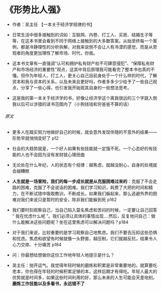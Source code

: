 # 《形势比人强》

- 作者：吴主任 【一本关于经济学规律的书】

- 日常生活中很多接触到的词如：互联网、内卷、打工人、买房、结婚生子等等，在这本书里会看到不同于网络上接触到的大多数答案。从始至终每一个案例，都是冷静理性的分析拆解，对我来说倒不会让人有冷漠的感觉，而是从旁观者的角度更加理性了解市场、时代，你我。            

- 这本书文章有一直强调“认可和拥护私有财产权不可肆意侵犯”、“保障私有财产和市场经济的重要性”观点，这其中背后原理我可能看完了整本书也真的不懂。但作为年轻人、打工人，更关心自己目前身处于一个什么样的时代，了解资本和我与资本的关系，以及未来会更好吗，作者多多少少给予了一些自己观点，分享了一些心得，也引发我开始观其自身的一些想法思考。

- 这是我的第一本关于经济学的书，好像让经济学这个离我很远的三个字跳入倒我以后可以涉猎的读书范围内了（小狗钱钱和穷爸爸不算的话）

###### 原文

- 更多人在踏实努力地做好自己的时候，就会意外发现伴随的不意外的结果——形势早就悄悄变好了 p12

- 社会的大趋势就是，一个好人如果有些技能就一定饿不死。一个心态好的有技能的人也不会因为没有发财就心理扭曲

- 无论处在什么年纪，人的状态有个规律：越焦虑，就越没耐心，自身的处境就会越糟糕

- **人生就是一场冒险，我们的每一步成长就是从克服困难过来的**：克服了不会走路的困难，克服了不会说话的困难。我们学习知识，耗费了大把的时间和精力，在不断试错中吸取教训，不断成长。如果我们躲起来，那么逃避外界的困难对我们来说只是暂时的安全，除非我们能躲到死   p162

- 我们要时刻观察自己，当自己陷入莫名焦虑和苦闷的时候，一定要让自己回答 “ 我在忧虑什么呢 ”。我们必须让具体的事情出现....然后，反复地问自己：做什么能解决这些问题呢？坐在这里焦虑可以解决问题吗？p184

- 对于我们来说，比较重要的是学习观察自己地焦虑。我们不要去压抑这些恐惧和忧虑。焦虑和欲望有时候就像一头野兽，越压制，它们就越反抗，结果令人心力交瘁、十分痛苦 p184

- 问：你最想给想做你这份工作地年轻人地提示是什么？

- 吴主任：抛开运气。我觉得年轻时候的磨练和积累是非常重要地的。就算要吃老本，你也得在年轻的时候积累足够的本，这样后期才有得吃。年轻人最大的优势就是时间多，如果这些时间利用的好，那么未来的人生可能会天差地别。**磨炼工作技能以及多看书，永远错不了**
